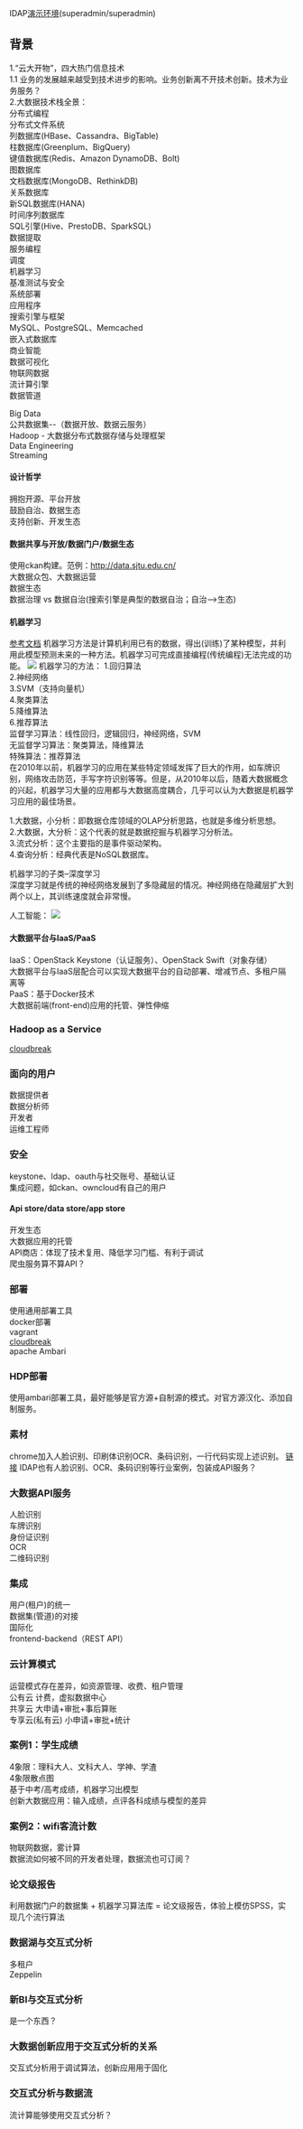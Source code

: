 IDAP[演示环境](http://10.0.14.1:8090/idap/)(superadmin/superadmin)  
## 背景
1.“云大开物”，四大热门信息技术  
1.1 业务的发展越来越受到技术进步的影响。业务创新离不开技术创新。技术为业务服务？  
2.大数据技术栈全景：  
分布式编程  
分布式文件系统  
列数据库(HBase、Cassandra、BigTable)  
柱数据库(Greenplum、BigQuery)  
键值数据库(Redis、Amazon DynamoDB、Bolt)  
图数据库  
文档数据库(MongoDB、RethinkDB)  
关系数据库  
新SQL数据库(HANA)  
时间序列数据库  
SQL引擎(Hive、PrestoDB、SparkSQL)  
数据提取  
服务编程  
调度  
机器学习  
基准测试与安全  
系统部署  
应用程序  
搜索引擎与框架  
MySQL、PostgreSQL、Memcached  
嵌入式数据库  
商业智能  
数据可视化  
物联网数据  
流计算引擎  
数据管道  



Big Data  
公共数据集--（数据开放、数据云服务）  
Hadoop - 大数据分布式数据存储与处理框架  
Data Engineering  
Streaming  
 
#### 设计哲学
拥抱开源、平台开放  
鼓励自治、数据生态  
支持创新、开发生态  

#### 数据共享与开放/数据门户/数据生态
使用ckan构建。范例：http://data.sjtu.edu.cn/    
大数据众包、大数据运营    
数据生态   
数据治理 vs 数据自治(搜索引擎是典型的数据自治；自治-->生态)  

#### 机器学习
[参考文档](http://www.36dsj.com/archives/20382)
机器学习方法是计算机利用已有的数据，得出(训练)了某种模型，并利用此模型预测未来的一种方法。机器学习可完成直接编程(传统编程)无法完成的功能。
![](https://github.com/wbwangk/wbwangk.github.io/raw/master/images/bigdata-ML.png)
机器学习的方法：
1.回归算法  
2.神经网络  
3.SVM（支持向量机）  
4.聚类算法  
5.降维算法  
6.推荐算法    
监督学习算法：线性回归，逻辑回归，神经网络，SVM    
无监督学习算法：聚类算法，降维算法    
特殊算法：推荐算法    
在2010年以前，机器学习的应用在某些特定领域发挥了巨大的作用，如车牌识别，网络攻击防范，手写字符识别等等。但是，从2010年以后，随着大数据概念的兴起，机器学习大量的应用都与大数据高度耦合，几乎可以认为大数据是机器学习应用的最佳场景。

1.大数据，小分析：即数据仓库领域的OLAP分析思路，也就是多维分析思想。  
2.大数据，大分析：这个代表的就是数据挖掘与机器学习分析法。  
3.流式分析：这个主要指的是事件驱动架构。  
4.查询分析：经典代表是NoSQL数据库。  

机器学习的子类–深度学习    
深度学习就是传统的神经网络发展到了多隐藏层的情况。神经网络在隐藏层扩大到两个以上，其训练速度就会非常慢。  

人工智能：
![](https://github.com/wbwangk/wbwangk.github.io/raw/master/images/bigdata-AI.png)

#### 大数据平台与IaaS/PaaS
IaaS：OpenStack Keystone（认证服务）、OpenStack Swift（对象存储）  
大数据平台与IaaS层配合可以实现大数据平台的自动部署、增减节点、多租户隔离等  
PaaS：基于Docker技术  
大数据前端(front-end)应用的托管、弹性伸缩  

### Hadoop as a Service
[cloudbreak](https://github.com/sequenceiq/cloudbreak)  
### 面向的用户
数据提供者  
数据分析师  
开发者  
运维工程师  

### 安全
keystone、ldap、oauth与社交账号、基础认证  
集成问题，如ckan、owncloud有自己的用户  

#### Api store/data store/app store
开发生态  
大数据应用的托管   
API商店：体现了技术复用、降低学习门槛、有利于调试  
爬虫服务算不算API？  

### 部署
使用通用部署工具  
docker部署  
vagrant  
[cloudbreak](https://github.com/sequenceiq/cloudbreak)  
apache Ambari  

### HDP部署
使用ambari部署工具，最好能够是官方源+自制源的模式。对官方源汉化、添加自制服务。  

### 素材
chrome加入人脸识别、印刷体识别OCR、条码识别，一行代码实现上述识别。 [链接](http://www.jointforce.com/jfperiodical/article/4242)
IDAP也有人脸识别、OCR、条码识别等行业案例，包装成API服务？  

### 大数据API服务
人脸识别  
车牌识别  
身份证识别  
OCR  
二维码识别  

### 集成
用户(租户)的统一  
数据集(管道)的对接  
国际化  
frontend-backend（REST API）  

### 云计算模式
运营模式存在差异，如资源管理、收费、租户管理  
公有云  计费，虚拟数据中心  
共享云  大申请+审批+事后算账  
专享云(私有云)  小申请+审批+统计  

### 案例1：学生成绩
4象限：理科大人、文科大人、学神、学渣  
4象限散点图  
基于中考/高考成绩，机器学习出模型  
创新大数据应用：输入成绩，点评各科成绩与模型的差异  

### 案例2：wifi客流计数
物联网数据，雾计算  
数据流如何被不同的开发者处理，数据流也可订阅？

### 论文级报告
利用数据门户的数据集 + 机器学习算法库 = 论文级报告，体验上模仿SPSS，实现几个流行算法  

### 数据湖与交互式分析
多租户  
Zeppelin  

### 新BI与交互式分析
是一个东西？

### 大数据创新应用于交互式分析的关系
交互式分析用于调试算法，创新应用用于固化

### 交互式分析与数据流
流计算能够使用交互式分析？
